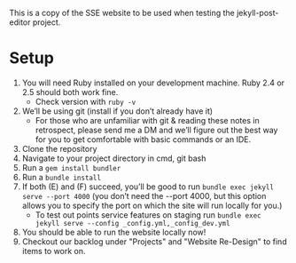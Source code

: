 
This is a copy of the SSE website to be used when testing the jekyll-post-editor project.

# Setup
1. You will need Ruby installed on your development machine.  Ruby 2.4 or 2.5 should both work fine.
    - Check version with `ruby -v`
2. We’ll be using git (install if you don’t already have it)
    - For those who are unfamiliar with git & reading these notes in retrospect, please send me a DM and we’ll figure out the best way for you to get comfortable with basic commands or an IDE.
3. Clone the repository
4. Navigate to your project directory in cmd, git bash
5. Run a `gem install bundler`
6. Run a `bundle install`
7. If both (E) and (F) succeed, you’ll be good to run `bundle exec jekyll serve --port 4000` (you don’t need the --port 4000, but this option allows you to specify the port on which the site will run locally for you.)
   - To test out points service features on staging run `bundle exec jekyll serve --config _config.yml,_config_dev.yml`
8. You should be able to run the website locally now!
9. Checkout our backlog under "Projects" and "Website Re-Design" to find items to work on.
